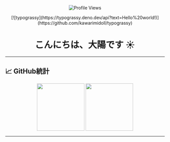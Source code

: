 
<p align="center">
  <img src="https://komarev.com/ghpvc/?username=yamadataiyou&style=plastic&color=blueviolet" alt="Profile Views"/>
</p>

<p align="center">
<!-- スネークゲームアニメーション -->
[![typograssy](https://typograssy.deno.dev/api?text=Hello%20world!)](https://github.com/kawarimidoll/typograssy)
</p>

<!-- 自己紹介 -->
<h1 align="center">こんにちは、大陽です ☀️</h1>

---

## 📈 GitHub統計

<p align="center">
  <img height="150" src="https://github-readme-stats.vercel.app/api?username=yamadataiyou&theme=react&show_icons=true&include_all_commits=true" />
  <img height="150" src="https://github-readme-stats.vercel.app/api/top-langs/?username=yamadataiyou&theme=react&layout=compact" />
</p>

---
